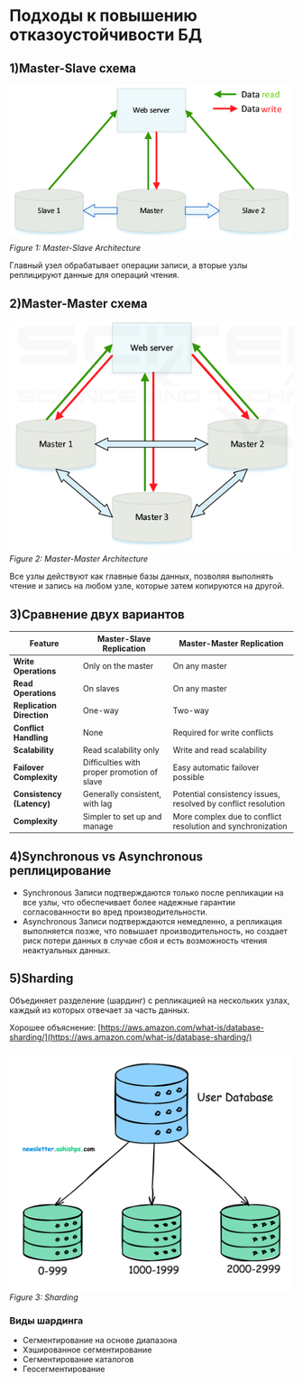 # Подходы к повышению отказоустойчивости БД

## 1)Master-Slave схема

![Master-Slave Architecture](./figures/master-slave-architecture.png)
*Figure 1: Master-Slave Architecture*

Главный узел обрабатывает операции записи, а вторые узлы реплицируют данные для операций чтения.

## 2)Master-Master схема

![Master-Slave Architecture](./figures/master-master-architecture.png)
*Figure 2: Master-Master Architecture*

Все узлы действуют как главные базы данных, позволяя выполнять чтение и запись на любом узле, которые затем копируются
на другой.

## 3)Сравнение двух вариантов

| Feature                   | Master-Slave Replication                    | Master-Master Replication                                     |
|---------------------------|---------------------------------------------|---------------------------------------------------------------|
| **Write Operations**      | Only on the master                          | On any master                                                 |
| **Read Operations**       | On slaves                                   | On any master                                                 |
| **Replication Direction** | One-way                                     | Two-way                                                       |
| **Conflict Handling**     | None                                        | Required for write conflicts                                  |
| **Scalability**           | Read scalability only                       | Write and read scalability                                    |
| **Failover Complexity**   | Difficulties with proper promotion of slave | Easy automatic failover possible                              |
| **Consistency (Latency)** | Generally consistent, with lag              | Potential consistency issues, resolved by conflict resolution |
| **Complexity**            | Simpler to set up and manage                | More complex due to conflict resolution and synchronization   |

## 4)Synchronous vs Asynchronous реплицирование

* Synchronous
  Записи подтверждаются только после репликации на все узлы, что обеспечивает более надежные гарантии согласованности во
  вред производительности.
* Asynchronous
  Записи подтверждаются немедленно, а репликация выполняется позже, что повышает производительность, но создает риск
  потери данных в случае сбоя и есть возможность чтения неактуальных данных.

## 5)Sharding

Объединяет разделение (шардинг) с репликацией на нескольких узлах, каждый из которых отвечает за часть данных.

Хорошее
объяснение: [https://aws.amazon.com/what-is/database-sharding/](https://aws.amazon.com/what-is/database-sharding/)

![Master-Slave Architecture](./figures/sharding.png)
*Figure 3: Sharding*

### Виды шардинга

* Сегментирование на основе диапазона
* Хэшированное сегментирование
* Сегментирование каталогов
* Геосегментирование